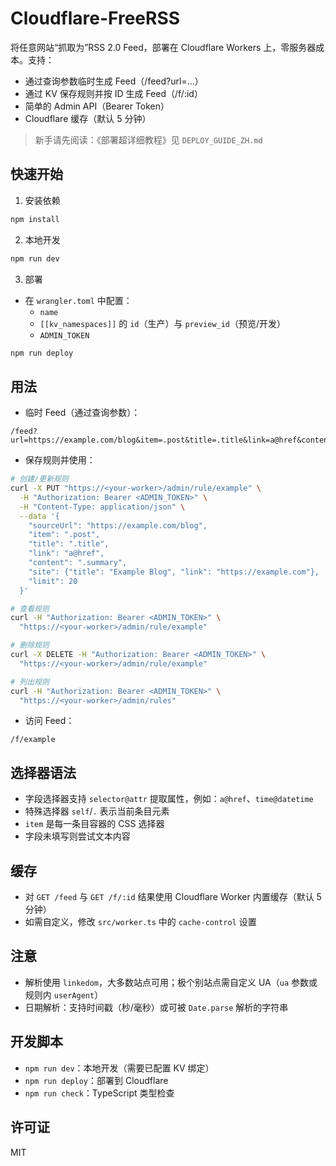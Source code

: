 # Cloudflare-FreeRSS

将任意网站“抓取为”RSS 2.0 Feed，部署在 Cloudflare Workers 上，零服务器成本。支持：
- 通过查询参数临时生成 Feed（/feed?url=...）
- 通过 KV 保存规则并按 ID 生成 Feed（/f/:id）
- 简单的 Admin API（Bearer Token）
- Cloudflare 缓存（默认 5 分钟）

> 新手请先阅读：《部署超详细教程》见 `DEPLOY_GUIDE_ZH.md`

## 快速开始

1) 安装依赖

```bash
npm install
```

2) 本地开发

```bash
npm run dev
```

3) 部署

- 在 `wrangler.toml` 中配置：
  - `name`
  - `[[kv_namespaces]]` 的 `id`（生产）与 `preview_id`（预览/开发）
  - `ADMIN_TOKEN`

```bash
npm run deploy
```

## 用法

- 临时 Feed（通过查询参数）：

```
/feed?url=https://example.com/blog&item=.post&title=.title&link=a@href&content=.summary&limit=20
```

- 保存规则并使用：

```bash
# 创建/更新规则
curl -X PUT "https://<your-worker>/admin/rule/example" \
  -H "Authorization: Bearer <ADMIN_TOKEN>" \
  -H "Content-Type: application/json" \
  --data '{
    "sourceUrl": "https://example.com/blog",
    "item": ".post",
    "title": ".title",
    "link": "a@href",
    "content": ".summary",
    "site": {"title": "Example Blog", "link": "https://example.com"},
    "limit": 20
  }'

# 查看规则
curl -H "Authorization: Bearer <ADMIN_TOKEN>" \
  "https://<your-worker>/admin/rule/example"

# 删除规则
curl -X DELETE -H "Authorization: Bearer <ADMIN_TOKEN>" \
  "https://<your-worker>/admin/rule/example"

# 列出规则
curl -H "Authorization: Bearer <ADMIN_TOKEN>" \
  "https://<your-worker>/admin/rules"
```

- 访问 Feed：

```
/f/example
```

## 选择器语法

- 字段选择器支持 `selector@attr` 提取属性，例如：`a@href`、`time@datetime`
- 特殊选择器 `self`/`.` 表示当前条目元素
- `item` 是每一条目容器的 CSS 选择器
- 字段未填写则尝试文本内容

## 缓存

- 对 `GET /feed` 与 `GET /f/:id` 结果使用 Cloudflare Worker 内置缓存（默认 5 分钟）
- 如需自定义，修改 `src/worker.ts` 中的 `cache-control` 设置

## 注意

- 解析使用 `linkedom`，大多数站点可用；极个别站点需自定义 UA（`ua` 参数或规则内 `userAgent`）
- 日期解析：支持时间戳（秒/毫秒）或可被 `Date.parse` 解析的字符串

## 开发脚本

- `npm run dev`：本地开发（需要已配置 KV 绑定）
- `npm run deploy`：部署到 Cloudflare
- `npm run check`：TypeScript 类型检查

## 许可证

MIT